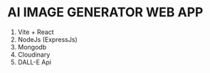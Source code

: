# AI IMAGE GENERATOR WEB APP

1. Vite + React
2. NodeJs (ExpressJs)
3. Mongodb
4. Cloudinary
5. DALL-E Api
